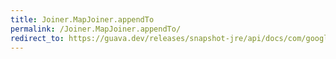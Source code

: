 ```yaml
---
title: Joiner.MapJoiner.appendTo
permalink: /Joiner.MapJoiner.appendTo/
redirect_to: https://guava.dev/releases/snapshot-jre/api/docs/com/google/common/base/Joiner.MapJoiner.html#appendTo-A-java.util.Map-
---
```

